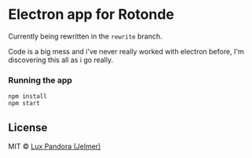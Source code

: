 # Electron app for Rotonde

Currently being rewritten in the `rewrite` branch.

Code is a big mess and i've never really worked with electron before, I'm discovering this all as i go really.

### Running the app

```
npm install
npm start
```

## License

MIT © [Lux Pandora (Jelmer)](http://lux.moe)
